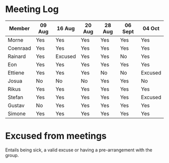 # Meeting Log

<table>
  <thead>
    <tr>
      <th>Member</th>
      <th>09 Aug</th>
      <th>16 Aug</th>
      <th>20 Aug</th>
      <th>28 Aug</th>
      <th>06 Sept</th>
      <th>04 Oct</th>
    </tr>
  </thead>
  <tbody>
    <tr>
      <td>Morne</td>
      <td>Yes</td>
      <td>Yes</td>
      <td>Yes</td>
      <td>Yes</td> 
      <td>Yes</td>
       <td>Yes</td>
    </tr>
    <tr>
      <td>Coenraad</td>
      <td>Yes</td>
      <td>Yes</td>
      <td>Yes</td>
      <td>Yes</td>
      <td>Yes</td>
       <td>Yes</td>
    </tr>
    <tr>
      <td>Rainard</td>
      <td>Yes</td>
      <td>Excused</td>
      <td>Yes</td>
      <td>Yes</td>
      <td>No</td>
       <td>Yes</td>
    </tr>
    <tr>
      <td>Eon</td>
      <td>Yes</td>
      <td>Yes</td>
      <td>Yes</td>
      <td>Yes</td>
      <td>Yes</td>
       <td>Yes</td>
    </tr>
    <tr>
      <td>Ettiene</td>
      <td>Yes</td>
      <td>Yes</td>
      <td>Yes</td>
      <td>No</td>
      <td>No</td>
      <td>Excused</td>
    </tr>
    <tr>
      <td>Josua</td>
      <td>No</td>
      <td>No</td>
      <td>No</td>
      <td>Yes</td>
      <td>Yes</td>
      <td>No</td>
    </tr>
    <tr>
      <td>Rikus</td>
      <td>Yes</td>
      <td>Yes</td>
      <td>Yes</td>
      <td>Yes</td>
      <td>Yes</td>
      <td>Yes</td>
    </tr>
    <tr>
      <td>Stefan</td>
      <td>Yes</td>
      <td>Yes</td>
      <td>Yes</td>
      <td>Yes</td>
      <td>Yes</td>
      <td>Excused</td>
    </tr>
    <tr>
      <td>Gustav</td>
      <td>No</td>
      <td>Yes</td>
      <td>Yes</td>
      <td>Yes</td>
      <td>Yes</td>
       <td>Yes</td>
    </tr>
    <tr>
      <td>Simone</td>
      <td>Yes</td>
      <td>Yes</td>
      <td>Yes</td>
      <td>Yes</td>
      <td>Yes</td>
      <td>Yes</td>
    </tr>
  </tbody>
</table>

# Excused from meetings
Entails being sick, a valid excuse or having a pre-arrangement with the group.
